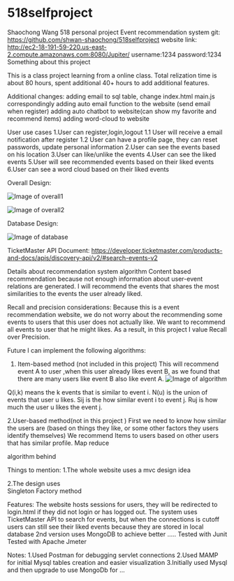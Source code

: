 # 518selfproject



Shaochong Wang 518 personal project
Event recommendation system
git: https://github.com/shwan-shaochong/518selfproject
website link: http://ec2-18-191-59-220.us-east-2.compute.amazonaws.com:8080/Jupiter/
username:1234 password:1234
Something about this project

This is a class project learning from a online class. Total relization time is about 80 hours, spent additional 40+ hours to add additional features.

Additional changes:
adding email to sql table, change index.html main.js correspondingly
adding auto email function to the website (send email when register)
adding auto chatbot to website(can show my favorite and recommend items)
adding word-cloud to website

User use cases
1.User can register,login,logout
1.1 User will receive a email notification after register
1.2 User can have a profile page, they can reset passwords, update personal information
2.User can see the events based on his location
3.User can like/unlike the events
4.User can see the liked events
5.User will see recommended events based on their liked events
6.User can see a word cloud based on their liked events


Overall Design:

![Image of overall1](https://s3.us-east-2.amazonaws.com/shawnphotoupload/518git1.jpg)

![Image of overall2](https://s3.us-east-2.amazonaws.com/shawnphotoupload/518git2.jpg)


Database Design:

![Image of database](https://s3.us-east-2.amazonaws.com/shawnphotoupload/518git3.jpg)





TicketMaster API Document:
https://developer.ticketmaster.com/products-and-docs/apis/discovery-api/v2/#search-events-v2

Details about recommendation system algorithm
Content based recommendation because not enough information about user-event relations are generated.
I will recommend the events that shares the most similarities to the events the user already liked.

Recall and precision considerations:
Because this is a event recommendation website, we do not worry about the recommending some events to users that this user does not actually like. We want to recommend all events to user that he might likes. As a result, in this project I value Recall over Precision.


Future I can implement the following algorithms:
1.  Item-based method (not included in this project)
This will recommend event A to user ,when this user already likes event B, as we found that there are many users like event B also like event A.
![Image of algorithm](https://s3.us-east-2.amazonaws.com/shawnphotoupload/518git4.jpg)

Q(i,k) means the k events that is similar to event i.
N(u) is the union of events that user u likes.
Sij is the how similar event i to event j.
Ruj is how much the user u likes the event j.

2.User-based method(not in this project )
First we need to know how similar the users are (based on things they like, or some other factors they users identify themselves)
We recommend Items to users based on other users that has similar profile.
Map reduce

algorithm behind






Things to mention:
1.The whole website uses a mvc design idea

2.The design uses  
Singleton
Factory method

Features:
The website hosts sessions for users, they will be redirected to login.html if they did not login or has logged out.
The system uses TicketMaster API to search for events, but when the connections is cutoff users can still see their liked events because they are stored in local database
2nd version uses MongoDB to achieve better …..
Tested with Junit
Tested with Apache Jmeter

Notes:
1.Used Postman for debugging servlet connections
2.Used MAMP for initial Mysql tables creation and easier visualization
3.Initially used Mysql and then upgrade to use MongoDb for ...



